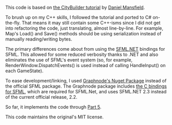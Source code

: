 This code is based on [the CityBuilder tutorial](https://www.binpress.com/tutorial/creating-a-city-building-game-with-sfml/137) by [Daniel Mansfield](https://github.com/Piepenguin1995). 

To brush up on my C++ skills, I followed the tutorial and ported to C# on-the-fly. That means it may still contain some C++-isms since I did not get into refactoring the code, just translating, almost line-by-line. For example, Map's Load() and Save() methods should be using serialization instead of manually reading/writing bytes. 

The primary differences come about from using 
the [SFML.NET](http://www.sfml-dev.org/download/sfml.net/) bindings for SFML. This allowed for some reduced verbosity thanks to .NET and also eliminates the use of SFML's event system (so, for example, RenderWindow.DispatchEvents() is used instead of calling HandleInput() on each GameState).

To ease development/linking, I used [Graphnode's Nuget Package](https://www.nuget.org/packages/Graphnode.SFML.Net/) instead of the official SFML package. The Graphnode package includes [the C bindings for SFML](http://www.sfml-dev.org/download/csfml/), which are required for SFML.Net, and uses SFML.NET 2.3 instead of the current official release, 2.2.

So far, it implements the code through [Part 5](https://www.binpress.com/tutorial/creating-a-city-building-game-with-sfml-part-5-the-game-world/127).

This code maintains the original's MIT license.